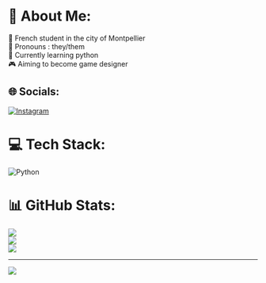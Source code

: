 # 💫 About Me:
🏫 French student in the city of Montpellier<br>🧍 Pronouns : they/them<br>🍃 Currently learning python <br>🎮 Aiming to become game designer<br>


## 🌐 Socials:
[![Instagram](https://img.shields.io/badge/Instagram-%23E4405F.svg?logo=Instagram&logoColor=white)](https://instagram.com/directedbyari_) 

# 💻 Tech Stack:
![Python](https://img.shields.io/badge/python-3670A0?style=for-the-badge&logo=python&logoColor=ffdd54)
# 📊 GitHub Stats:
![](https://github-readme-stats.vercel.app/api?username=KenshoWh0o&theme=dark&hide_border=false&include_all_commits=false&count_private=false)<br/>
![](https://github-readme-streak-stats.herokuapp.com/?user=KenshoWh0o&theme=dark&hide_border=false)<br/>
![](https://github-readme-stats.vercel.app/api/top-langs/?username=KenshoWh0o&theme=dark&hide_border=false&include_all_commits=false&count_private=false&layout=compact)

---
[![](https://visitcount.itsvg.in/api?id=KenshoWh0o&icon=0&color=12)](https://visitcount.itsvg.in)

<!-- Proudly created with GPRM ( https://gprm.itsvg.in ) -->
